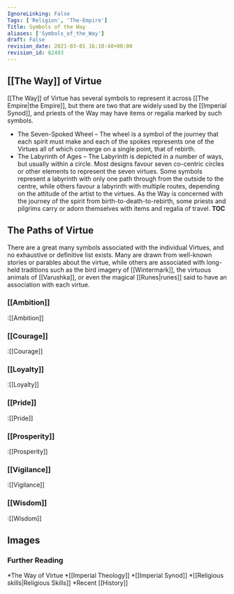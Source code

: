 ```yaml
---
IgnoreLinking: False
Tags: ['Religion', 'The-Empire']
Title: Symbols of the Way
aliases: ['Symbols_of_the_Way']
draft: False
revision_date: 2021-03-01 16:10:48+00:00
revision_id: 82493
---
```


## [[The Way]] of Virtue
[[The Way]] of Virtue has several symbols to represent it across [[The Empire|the Empire]], but there are two that are widely used by the [[Imperial Synod]], and priests of the Way may have items or regalia marked by such symbols.
* The Seven-Spoked Wheel – The wheel is a symbol of the journey that each spirit must make and each of the spokes represents one of the Virtues all of which converge on a single point, that of rebirth.
* The Labyrinth of Ages – The Labyrinth is depicted in a number of ways, but usually within a circle. Most designs favour seven co-centric circles or other elements to represent the seven virtues. Some symbols represent a labyrinth with only one path through from the outside to the centre, while others favour a labyrinth with multiple routes, depending on the attitude of the artist to the virtues. 
As the Way is concerned with the journey of the spirit from birth-to-death-to-rebirth, some priests and pilgrims carry or adorn themselves with items and regalia of travel.
__TOC__
## The Paths of Virtue
There are a great many symbols associated with the individual Virtues, and no exhaustive or definitive list exists. Many are drawn from well-known stories or parables about the virtue, while others are associated with long-held traditions such as the bird imagery of [[Wintermark]], the virtuous animals of [[Varushka]], or even the magical [[Runes|runes]] said to have an association with each virtue. 
### [[Ambition]]
:[[Ambition]]
### [[Courage]]
:[[Courage]]
### [[Loyalty]]
:[[Loyalty]]
### [[Pride]]
:[[Pride]]
### [[Prosperity]]
:[[Prosperity]]
### [[Vigilance]]
:[[Vigilance]]
### [[Wisdom]]
:[[Wisdom]]
## Images
### Further Reading
*The Way of Virtue
*[[Imperial Theology]]
*[[Imperial Synod]]
*[[Religious skills|Religious Skills]]
*Recent [[History]]